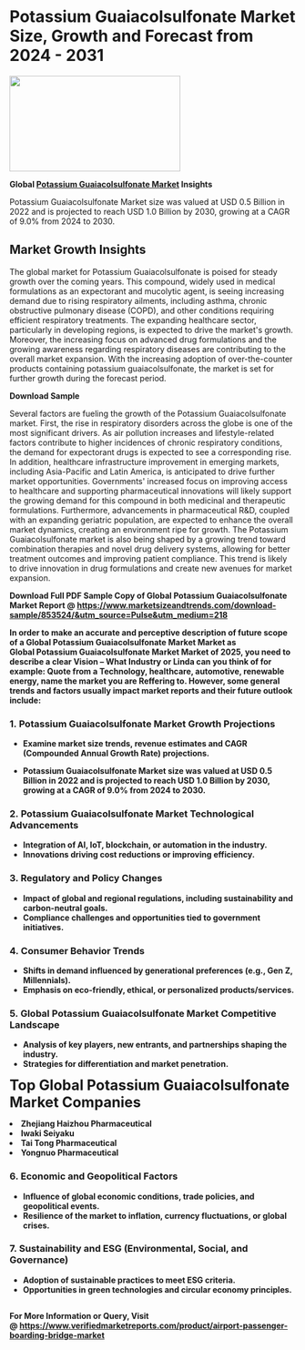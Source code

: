 <H1>Potassium Guaiacolsulfonate Market Size, Growth and Forecast from 2024 - 2031</H1><img class="aligncenter size-medium wp-image-584254" src="https://thirdeyenews.in/wp-content/uploads/2024/09/Global-Market-Research-300x168.jpeg" alt="" width="300" height="168" /><p><strong>Global&nbsp;<a href="https://www.marketsizeandtrends.com/download-sample/853524/&amp;utm_source=Pulse&amp;utm_medium=218">Potassium Guaiacolsulfonate Market</a> Insights</strong></p><p>Potassium Guaiacolsulfonate Market size was valued at USD 0.5 Billion in 2022 and is projected to reach USD 1.0 Billion by 2030, growing at a CAGR of 9.0% from 2024 to 2030.</p><p><h2>Market Growth Insights</h2> <p>The global market for Potassium Guaiacolsulfonate is poised for steady growth over the coming years. This compound, widely used in medical formulations as an expectorant and mucolytic agent, is seeing increasing demand due to rising respiratory ailments, including asthma, chronic obstructive pulmonary disease (COPD), and other conditions requiring efficient respiratory treatments. The expanding healthcare sector, particularly in developing regions, is expected to drive the market's growth. Moreover, the increasing focus on advanced drug formulations and the growing awareness regarding respiratory diseases are contributing to the overall market expansion. With the increasing adoption of over-the-counter products containing potassium guaiacolsulfonate, the market is set for further growth during the forecast period.</p> <p><strong>Download Sample</strong></p> <p>Several factors are fueling the growth of the Potassium Guaiacolsulfonate market. First, the rise in respiratory disorders across the globe is one of the most significant drivers. As air pollution increases and lifestyle-related factors contribute to higher incidences of chronic respiratory conditions, the demand for expectorant drugs is expected to see a corresponding rise. In addition, healthcare infrastructure improvement in emerging markets, including Asia-Pacific and Latin America, is anticipated to drive further market opportunities. Governments' increased focus on improving access to healthcare and supporting pharmaceutical innovations will likely support the growing demand for this compound in both medicinal and therapeutic formulations. Furthermore, advancements in pharmaceutical R&D, coupled with an expanding geriatric population, are expected to enhance the overall market dynamics, creating an environment ripe for growth. The Potassium Guaiacolsulfonate market is also being shaped by a growing trend toward combination therapies and novel drug delivery systems, allowing for better treatment outcomes and improving patient compliance. This trend is likely to drive innovation in drug formulations and create new avenues for market expansion. <p><strong></p><p><span class=""><strong>Download Full PDF Sample Copy of Global Potassium Guaiacolsulfonate Market Report</strong> @ <a href="https://www.marketsizeandtrends.com/download-sample/853524/&amp;utm_source=Pulse&amp;utm_medium=218" target="_blank">https://www.marketsizeandtrends.com/download-sample/853524/&amp;utm_source=Pulse&amp;utm_medium=218</a></span></p><p>In order to make an accurate and perceptive description of future scope of a Global&nbsp;Potassium Guaiacolsulfonate Market Market as Global&nbsp;Potassium Guaiacolsulfonate Market Market of 2025, you need to describe a clear Vision &ndash; What Industry or Linda can you think of for example: Quote from a Technology, healthcare, automotive, renewable energy, name the market you are Reffering to. However, some general trends and factors usually impact market reports and their future outlook include:</p><h3>1.&nbsp;<strong>Potassium Guaiacolsulfonate Market Growth Projections</strong></h3><ul><li>Examine market size trends, revenue estimates and CAGR (Compounded Annual Growth Rate) projections.</li><li><p>Potassium Guaiacolsulfonate Market size was valued at USD 0.5 Billion in 2022 and is projected to reach USD 1.0 Billion by 2030, growing at a CAGR of 9.0% from 2024 to 2030.</p></li></ul><h3>2.&nbsp;<strong>Potassium Guaiacolsulfonate Market Technological Advancements</strong></h3><ul><li>Integration of AI, IoT, blockchain, or automation in the industry.</li><li>Innovations driving cost reductions or improving efficiency.</li></ul><h3>3.&nbsp;<strong>Regulatory and Policy Changes</strong></h3><ul><li>Impact of global and regional regulations, including sustainability and carbon-neutral goals.</li><li>Compliance challenges and opportunities tied to government initiatives.</li></ul><h3>4.&nbsp;<strong>Consumer Behavior Trends</strong></h3><ul><li>Shifts in demand influenced by generational preferences (e.g., Gen Z, Millennials).</li><li>Emphasis on eco-friendly, ethical, or personalized products/services.</li></ul><h3>5.&nbsp;<strong>Global Potassium Guaiacolsulfonate Market Competitive Landscape</strong></h3><ul><li>Analysis of key players, new entrants, and partnerships shaping the industry.</li><li>Strategies for differentiation and market penetration.</li></ul><p data-pm-slice="1 1 []"><span style="color: inherit; font-family: inherit; font-size: 25px;">Top Global Potassium Guaiacolsulfonate Market Companies</span></p><div class="" data-test-id=""><p><li>Zhejiang Haizhou Pharmaceutical</li><li> Iwaki Seiyaku</li><li> Tai Tong Pharmaceutical</li><li> Yongnuo Pharmaceutical</li></p></div><h3>6.&nbsp;<strong>Economic and Geopolitical Factors</strong></h3><ul><li>Influence of global economic conditions, trade policies, and geopolitical events.</li><li>Resilience of the market to inflation, currency fluctuations, or global crises.</li></ul><h3>7.&nbsp;<strong>Sustainability and ESG (Environmental, Social, and Governance)</strong></h3><ul><li>Adoption of sustainable practices to meet ESG criteria.</li><li>Opportunities in green technologies and circular economy principles.</li></ul><h2><strong style="font-size: 14px;">For More Information or Query, Visit @&nbsp;</strong><a style="background-color: #ffffff; font-size: 14px;" href="https://www.marketsizeandtrends.com/report/potassium-guaiacolsulfonate-market/" target="_blank">https://www.verifiedmarketreports.com/product/airport-passenger-boarding-bridge-market</a></h2>
